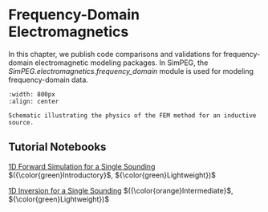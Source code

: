 Frequency-Domain Electromagnetics
==============================

In this chapter, we publish code comparisons and validations for frequency-domain electromagnetic modeling packages.
In SimPEG, the *SimPEG.electromagnetics.frequency_domain* module is used for modeling frequency-domain data.

```{figure} ../../assets/website_images/fem_physics.png
:width: 800px
:align: center

Schematic illustrating the physics of the FEM method for an inductive source.
```

## Tutorial Notebooks

[1D Forward Simulation for a Single Sounding](frequency-domain-em/fwd_fdem_1d) $({\color{green}Introductory}$, ${\color{green}Lightweight})$
<br />

[1D Inversion for a Single Sounding](frequency-domain-em/inv_fdem_1d) $({\color{orange}Intermediate}$, ${\color{green}Lightweight})$
<br />
